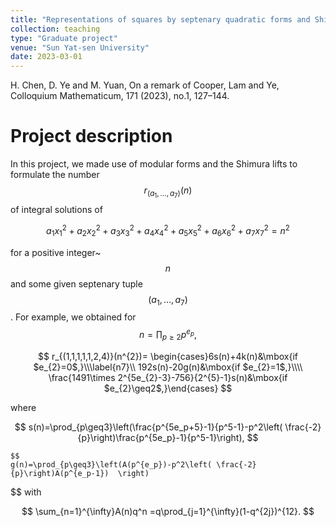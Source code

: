```yaml
---
title: "Representations of squares by septenary quadratic forms and Shimura lifts"
collection: teaching
type: "Graduate project"
venue: "Sun Yat-sen University"
date: 2023-03-01
---
```


H. Chen, D. Ye and M. Yuan, On a remark of Cooper, Lam and Ye, Colloquium Mathematicum, 171 (2023), no.1, 127–144.

Project description
===
In this project, we made use of modular forms and the Shimura lifts to formulate the number $$r_{(a_{1},\ldots,a_{7})}(n)$$ of integral solutions of

$$
a_{1}x_{1}^{2}+a_{2}x_{2}^{2}+a_{3}x_{3}^{2}+a_{4}x_{4}^{2}+a_{5}x_{5}^{2}+a_{6}x_{6}^{2}+a_{7}x_{7}^{2}=n^{2}
$$

for a positive integer~$$n$$ and some given septenary tuple $$(a_{1},\ldots,a_{7})$$. For example, we obtained for
$$
n=\prod_{p\geq2}p^{e_{p}},
$$

$$
 r_{(1,1,1,1,1,2,4)}(n^{2})= \begin{cases}6s(n)+4k(n)&\mbox{if $e_{2}=0$,}\\\label{n7}\\
    192s(n)-20g(n)&\mbox{if $e_{2}=1$,}\\\\
    \frac{1491\times 2^{5e_{2}-3}-756}{2^{5}-1}s(n)&\mbox{if $e_{2}\geq2$,}\end{cases}
    $$
    
where

$$
    s(n)=\prod_{p\geq3}\left(\frac{p^{5e_p+5}-1}{p^5-1}-p^2\left( \frac{-2}{p}\right)\frac{p^{5e_p}-1}{p^5-1}\right),
    $$

    $$
    g(n)=\prod_{p\geq3}\left(A(p^{e_p})-p^2\left( \frac{-2}{p}\right)A(p^{e_p-1})  \right)     
$$
with

$$
\sum_{n=1}^{\infty}A(n)q^n =q\prod_{j=1}^{\infty}(1-q^{2j})^{12}.
$$


